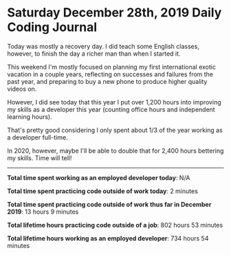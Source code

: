 # Saturday December 28th, 2019 Daily Coding Journal

Today was mostly a recovery day. I did teach some English classes, however, to finish the day a richer man than when I started it.

This weekend I'm mostly focused on planning my first international exotic vacation in  a couple years, reflecting on successes and failures from the past year, and preparing to buy a new phone to produce higher quality videos on.

However, I did see today that this year I put over 1,200 hours into improving my skills as a developer this year (counting office hours and independent learning hours).

That's pretty good considering I only spent about 1/3 of the year working as a developer full-time.

In 2020, however, maybe I'll be able to double that for 2,400 hours bettering my skills. Time will tell!

___
**Total time spent working as an employed developer today**: N/A

**Total time spent practicing code outside of work today**: 2 minutes

**Total time spent practicing code outside of work thus far in December 2019**: 13 hours 9 minutes

**Total lifetime hours practicing code outside of a job**: 802 hours 53 minutes

**Total lifetime hours working as an employed developer**: 734 hours 54 minutes